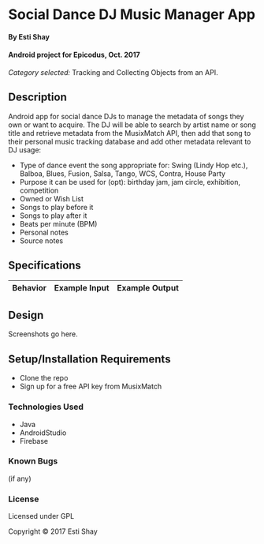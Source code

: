 # Social Dance DJ Music Manager App

#### By Esti Shay
#### Android project for Epicodus, Oct. 2017
*Category selected:* Tracking and Collecting Objects from an API.

## Description

Android app for social dance DJs to manage the metadata of songs they own or want to acquire. The DJ will be able to search by artist name or song title and retrieve metadata from the MusixMatch API, then add that song to their personal music tracking database and add other metadata relevant to DJ usage:
* Type of dance event the song appropriate for: Swing (Lindy Hop etc.), Balboa, Blues, Fusion, Salsa, Tango, WCS, Contra, House Party
* Purpose it can be used for (opt): birthday jam, jam circle, exhibition, competition
* Owned or Wish List
* Songs to play before it
* Songs to play after it
* Beats per minute (BPM)
* Personal notes
* Source notes

## Specifications
| Behavior      | Example Input      | Example Output       |
| ------------- | ------------- | ------------- |  

## Design
Screenshots go here.

## Setup/Installation Requirements
* Clone the repo
* Sign up for a free API key from MusixMatch

### Technologies Used
* Java
* AndroidStudio
* Firebase

### Known Bugs
(if any)

### License

Licensed under GPL

Copyright &copy; 2017 Esti Shay
